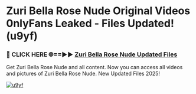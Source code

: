 # Zuri Bella Rose Nude Original Videos 0nlyFans Leaked - Files Updated! (u9yf)

<h3>🔴 CLICK HERE 🌐==►► <a href="https://tinyurl.com/yrmya6cz" rel="nofollow">Zuri Bella Rose Nude Updated Files</a></h3>

Get Zuri Bella Rose Nude and all content. Now you can access all videos and pictures of Zuri Bella Rose Nude. New Updated Files 2025!

[![u9yf](https://i.imgur.com/FMdXYCs.gif)](https://tinyurl.com/yrmya6cz)
